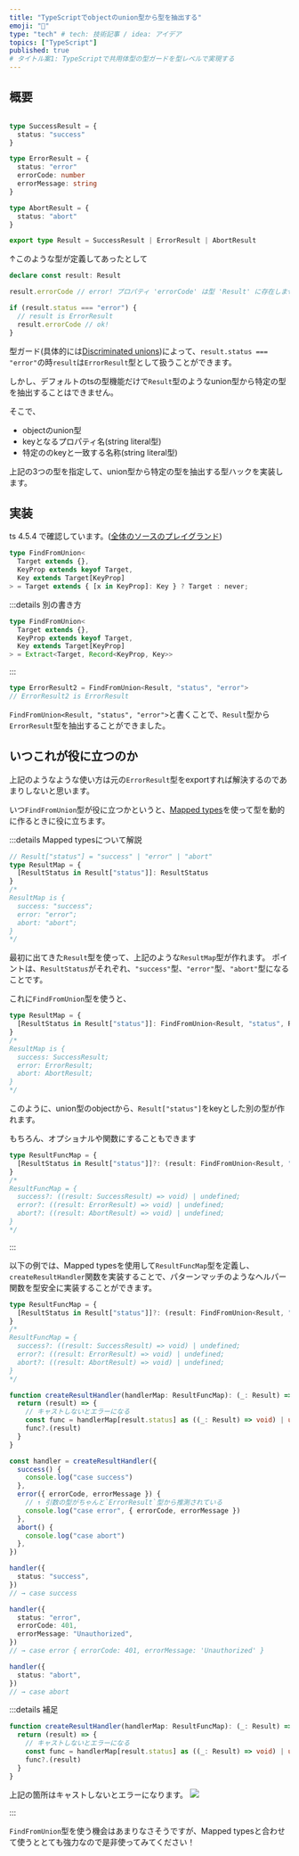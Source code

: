 ```yaml
---
title: "TypeScriptでobjectのunion型から型を抽出する"
emoji: "🤔"
type: "tech" # tech: 技術記事 / idea: アイデア
topics: ["TypeScript"]
published: true
# タイトル案1: TypeScriptで共用体型の型ガードを型レベルで実現する
---
```

## 概要

```ts

type SuccessResult = {
  status: "success"
}

type ErrorResult = {
  status: "error"
  errorCode: number
  errorMessage: string
}

type AbortResult = {
  status: "abort"
}

export type Result = SuccessResult | ErrorResult | AbortResult
```
↑このような型が定義してあったとして

```ts
declare const result: Result

result.errorCode // error! プロパティ 'errorCode' は型 'Result' に存在しません。

if (result.status === "error") {
  // result is ErrorResult
  result.errorCode // ok!
}

```

型ガード(具体的には[Discriminated unions](https://www.typescriptlang.org/docs/handbook/2/narrowing.html#discriminated-unions))によって、`result.status === "error"`の時`result`は`ErrorResult`型として扱うことができます。

しかし、デフォルトのtsの型機能だけで`Result`型のようなunion型から特定の型を抽出することはできません。

そこで、

- objectのunion型
- keyとなるプロパティ名(string literal型)
- 特定ののkeyと一致する名称(string literal型)

上記の3つの型を指定して、union型から特定の型を抽出する型ハックを実装します。

## 実装

ts 4.5.4 で確認しています。([全体のソースのプレイグランド](https://www.typescriptlang.org/ja/play?#code/C4TwDgpgBAYglgOwCYwE4HsC2BVBd0IA8AUFFACoCGqA5hMFBAB7ATIDOUA3gL4A0pKAGkIIAAoYwjFmyScA1qPQAzCtTrABZESGmsOa2vQDaOiejABdYgD4oAXkMa9szlyjGmURMNHmrAFy+ujxQAPxO9FBBCBAAbhCoxMQA9ClQoJCwiCgYOHgEJGlkkQzM+nLc-Knp2n6SLgaKICqlAsV1uuWupab1FtbFdo4AoiyolADGwIRURppQAEoQk+ioSIRmknzBNjbJmdAAygCuk5MQ7OzL7CcANgyOXILswJTAJ+xBAES355fsb7EHgHcDQEaoDCoG73R7cF5vD5fKDfRJQoFkNFrADC6CQEBiJ0wACNEoIsagALIAyh0IKvVCIGjA0FZACCxLWwBhDwc8LIr3enx+lE5qGAQJBxEOS0usL5p3+Vx5DAAPlAIVCVVB1RyuSrWdAVZTKFInoJjCqjojPt4ELLbg9jL8bYDLJYgvBkGgsLh8EQVTsXULATsra79lKUgAqYjG01854Cs4XK5BRWp65yh4AbnJkLWQU1axVebIoq5QT14tLLOjKUNDthMBOCEmJrN-I84ZDdqbTuDSO+7rCQQAFKhs8BPTkffl-YRAyjBUOw1PrSGbABKBx2OLoOBIFkxuNTlttjuJl4pgGjqBjidT9M35VTnf2PcHpA79Wt-HKRAICQMtGALVA7wfSdHWnDUwJVd9P0PH8oD-CAANiYDBArcUIMfaCqzFbk313KB9yQnUUOQNDAMwkF62SZRW2mf0oEmSd3ggFUAAlKGQO5EjHAALXikH4qlTSCFVz3bU0t3HAB9STiI-Uivy7ScPlQe08NhBCuzIYpAFqGQBjhkAToZAAmGQB1BkAKwZABEGQALBkACoZAEuGQAfhkAawZrMAaIZBDIVYEFeKBGLbPlhL4xIO2MKDYQAOhXT5LCgShOAfRT+2APSyO-CjUPQoDfKCpiwhinSHi3QQQSlfzArC0TEj5NiIA47iRLEsckygP5MzHHcOr8gh2HQfiYrudAaDHb5JmS6AuoBb5yrIapMTA9rQKhXF8R2ClqSuWloB4XqCuKQBEwigQBUfUAB1NADsGQBo9UAGQZAEMGQBghkAZIZ7IAA2LaEp3em7AGkGQBIhkACuNABo7QBVBkAGIZADMGWyfJKViBqGiARrGiapvYaAKW+HZ3ApDaIC2sCdvYPaoAOiqtCSwiev0hGAqRlHxsm6aqa5eaKeBcriFqtqOvi5FfhfUNOZqKBACTCViWdmq5kh5gS+ddH4scpvG8QJKAABYAAYAEYVaJmk6RRXBKBOYBBLWOAAC8gOxkXigl9HMbA7g1pxNWgm1vW3apQ31YAchNs2LcZG2kH9snZda+WERDEVCLt8mHcljHWfFYggA))

```ts
type FindFromUnion<
  Target extends {},
  KeyProp extends keyof Target,
  Key extends Target[KeyProp]
> = Target extends { [x in KeyProp]: Key } ? Target : never;
```

:::details 別の書き方

```ts
type FindFromUnion<
  Target extends {},
  KeyProp extends keyof Target,
  Key extends Target[KeyProp]
> = Extract<Target, Record<KeyProp, Key>>
```

:::


```ts
type ErrorResult2 = FindFromUnion<Result, "status", "error">
// ErrorResult2 is ErrorResult
```

`FindFromUnion<Result, "status", "error">`と書くことで、`Result`型から`ErrorResult`型を抽出することができました。



## いつこれが役に立つのか

上記のようなような使い方は元の`ErrorResult`型をexportすれば解決するのであまりしないと思います。

いつ`FindFromUnion`型が役に立つかというと、[Mapped types](https://www.typescriptlang.org/docs/handbook/2/mapped-types.html)を使って型を動的に作るときに役に立ちます。

:::details Mapped typesについて解説

```ts
// Result["status"] = "success" | "error" | "abort"
type ResultMap = {
  [ResultStatus in Result["status"]]: ResultStatus
}
/*
ResultMap is {
  success: "success";
  error: "error";
  abort: "abort";
}
*/
```

最初に出てきた`Result`型を使って、上記のような`ResultMap`型が作れます。
ポイントは、`ResultStatus`がそれぞれ、`"success"`型、`"error"`型、`"abort"`型になることです。

これに`FindFromUnion`型を使うと、

```ts
type ResultMap = {
  [ResultStatus in Result["status"]]: FindFromUnion<Result, "status", ResultStatus>
}
/*
ResultMap is {
  success: SuccessResult;
  error: ErrorResult;
  abort: AbortResult;
}
*/
```

このように、union型のobjectから、`Result["status"]`をkeyとした別の型が作れます。

もちろん、オプショナルや関数にすることもできます

```ts
type ResultFuncMap = {
  [ResultStatus in Result["status"]]?: (result: FindFromUnion<Result, "status", ResultStatus>) => void
}
/*
ResultFuncMap = {
  success?: ((result: SuccessResult) => void) | undefined;
  error?: ((result: ErrorResult) => void) | undefined;
  abort?: ((result: AbortResult) => void) | undefined;
}
*/
```

:::

以下の例では、Mapped typesを使用して`ResultFuncMap`型を定義し、`createResultHandler`関数を実装することで、パターンマッチのようなヘルパー関数を型安全に実装することができます。


```ts
type ResultFuncMap = {
  [ResultStatus in Result["status"]]?: (result: FindFromUnion<Result, "status", ResultStatus>) => void
}
/*
ResultFuncMap = {
  success?: ((result: SuccessResult) => void) | undefined;
  error?: ((result: ErrorResult) => void) | undefined;
  abort?: ((result: AbortResult) => void) | undefined;
}
*/

function createResultHandler(handlerMap: ResultFuncMap): (_: Result) => void {
  return (result) => {
    // キャストしないとエラーになる
    const func = handlerMap[result.status] as ((_: Result) => void) | undefined
    func?.(result)
  }
}

const handler = createResultHandler({
  success() {
    console.log("case success")
  },
  error({ errorCode, errorMessage }) {
    // ↑ 引数の型がちゃんと`ErrorResult`型から推測されている
    console.log("case error", { errorCode, errorMessage })
  },
  abort() {
    console.log("case abort")
  },
})

handler({
  status: "success",
})
// → case success

handler({
  status: "error",
  errorCode: 401,
  errorMessage: "Unauthorized",
})
// → case error { errorCode: 401, errorMessage: 'Unauthorized' }

handler({
  status: "abort",
})
// → case abort

```

:::details 補足

```ts
function createResultHandler(handlerMap: ResultFuncMap): (_: Result) => void {
  return (result) => {
    // キャストしないとエラーになる
    const func = handlerMap[result.status] as ((_: Result) => void) | undefined
    func?.(result)
  }
}
```

上記の箇所はキャストしないとエラーになります。
![](https://storage.googleapis.com/zenn-user-upload/42ca9de641d0-20220209.png)

:::


`FindFromUnion`型を使う機会はあまりなさそうですが、Mapped typesと合わせて使うととても強力なので是非使ってみてください！
